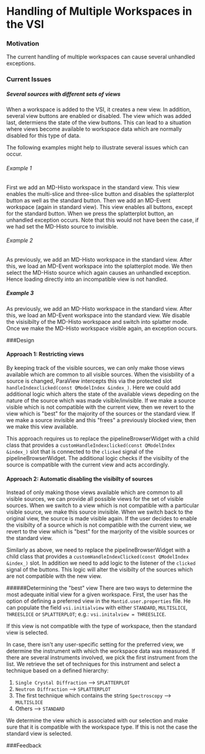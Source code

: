 # Handling of Multiple Workspaces in the VSI

### Motivation
The current handling of multiple workspaces can cause several unhandled exceptions.

### Current Issues

##### Several sources with different sets of views
When a workspace is added to the VSI, it creates a new view. 
In addition, several view buttons are enabled or disabled. The view which was added last, determiens the state of  the view buttons. This can lead to a situation where views become available to workspace data which are normally disabled for this type of data.

The following examples might help to illustrate several issues which can occur.

###### Example 1
First we add an MD-Histo workspace in the standard view. This view enables the multi-slice and three-slice button and disables the splatterplot button as well as the standard button.
Then we add an MD-Event workspace (again in standard view). This view enables all buttons, except for the standard button. When we press the splatterplot button, an unhandled exception occurs. Note that this would not have been the case, if we had set the MD-Histo source to invisible.

###### Example 2
As previously, we add an MD-Histo workspace in the standard view. After this, we load an MD-Event workspace into the splatterplot mode. We then select the MD-Histo source which again causes an unhandled exception. Hence loading directly into an incompatible view is not handled.

##### Example 3
As previously, we add an MD-Histo workspace in the standard view. After this, we load an MD-Event workspace into the standard view. We disable the visisibilty of the MD-Histo workspace and switch into splatter mode. Once we make the MD-Histo workspace visible again, an exception occurs.


###Design

#### Approach 1: Restricting views
By keeping track of the visible sources, we can only make those views available which are common to all visible sources.
When the visisbility of a source is changed, ParaView intercepts this via the protected slot 
`handleIndexclicked(const QModelIndex &index_)`. Here we could add additional logic which alters the state of the available views depeding on the nature of the source which was made visible/invisible. If we make a source visible which is not compatible with the current view, then we revert to the view which is "best" for the majority of the sources or the standard view. If we make a source invisible and this "frees" a previously blocked view, then we make this view available.

This approach requires us to replace the pipelineBrowserWidget with a child class that provides a `customHandleIndexclicked(const QModelIndex &index_)` slot that is connected to the `clicked` signal of the pipelineBrowserWidget. The additional logic checks if the visibilty of the source is compatible with the current view and acts accordingly.


#### Approach 2: Automatic disabling the visibilty of sources  
Instead of only making those views available which are common to all visible sources, we can provide all possible views for the set of visible sources. When we switch to a view which is not compatible with a particular visible source, we make this source invisible. When we switch back to the original view, the source is made visible again. If the user decides to enable the visibilty of a source which is not compatible with the current view, we revert to the view which is "best" for the marjority of the visible sources or the standard view.

Similarly as above, we need to replace the pipelineBrowserWidget with a child class that provides a `customHandleIndexClicked(const QModelIndex &index_)` slot.  In addition we need to add logic to the listener of the `clicked` signal of the buttons. This logic will alter the visibilty of the sources which are not compatible with the new view.


######Determining the "best" view
There are two ways to determine the most adequate initial view for a given workspace. 
First, the user has the option of defining a preferred view in the `Mantid.user.properties` file. He can populate the field `vsi.initialview` with either `STANDARD`, `MULTISLICE`, `THREESLICE` or `SPLATTERPLOT`; e.g.: `vsi.initalview = THREESLICE`.

If this view is not compatible with the type of workspace, then the standard view is selected.

In case, there isn't any user-specific setting for the preferred view, we determine the instrument with which the workspace data was measured. If there are several instruments involved, we pick the first instrument from the list. We retrieve the set of techniques for this instrument and select a technique based on a defined hierarchy:

1. `Single Crystal Diffraction` --> `SPLATTERPLOT`
2. `Neutron Diffraction` --> `SPLATTERPLOT`
3. The first technique which contains the string `Spectroscopy`  --> `MULTISLICE`
4. Others --> `STANDARD`

We determine the view which is associated with our selection and make sure that it is compatible with the workspace type. If this is not the case the standard view is selected.

###Feedback